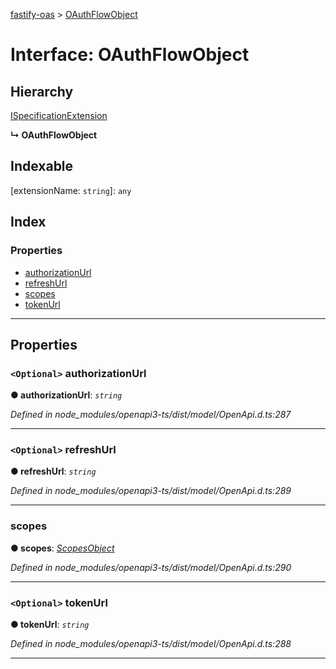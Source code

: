 [fastify-oas](../README.md) > [OAuthFlowObject](../interfaces/oauthflowobject.md)

# Interface: OAuthFlowObject

## Hierarchy

 [ISpecificationExtension](ispecificationextension.md)

**↳ OAuthFlowObject**

## Indexable

\[extensionName: `string`\]:&nbsp;`any`
## Index

### Properties

* [authorizationUrl](oauthflowobject.md#authorizationurl)
* [refreshUrl](oauthflowobject.md#refreshurl)
* [scopes](oauthflowobject.md#scopes)
* [tokenUrl](oauthflowobject.md#tokenurl)

---

## Properties

<a id="authorizationurl"></a>

### `<Optional>` authorizationUrl

**● authorizationUrl**: *`string`*

*Defined in node_modules/openapi3-ts/dist/model/OpenApi.d.ts:287*

___
<a id="refreshurl"></a>

### `<Optional>` refreshUrl

**● refreshUrl**: *`string`*

*Defined in node_modules/openapi3-ts/dist/model/OpenApi.d.ts:289*

___
<a id="scopes"></a>

###  scopes

**● scopes**: *[ScopesObject](scopesobject.md)*

*Defined in node_modules/openapi3-ts/dist/model/OpenApi.d.ts:290*

___
<a id="tokenurl"></a>

### `<Optional>` tokenUrl

**● tokenUrl**: *`string`*

*Defined in node_modules/openapi3-ts/dist/model/OpenApi.d.ts:288*

___

